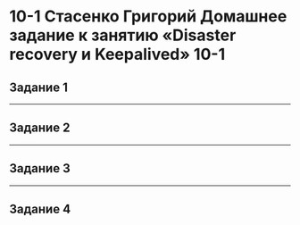 # 10-1 Стасенко Григорий Домашнее задание к занятию «Disaster recovery и Keepalived» 10-1

## Задание 1



---

## Задание 2




---

## Задание 3


---

## Задание 4



